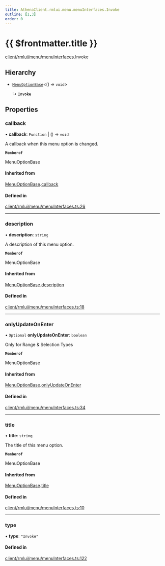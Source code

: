 ```yaml
---
title: AthenaClient.rmlui.menu.menuInterfaces.Invoke
outline: [1,3]
order: 0
---
```


# {{ $frontmatter.title }}


[client/rmlui/menu/menuInterfaces](../modules/client_rmlui_menu_menuInterfaces.md).Invoke

## Hierarchy

- [`MenuOptionBase`](client_rmlui_menu_menuInterfaces__internal__MenuOptionBase.md)<() => `void`\>

  ↳ **`Invoke`**

## Properties

### callback

• **callback**: `Function` \| () => `void`

A callback when this menu option is changed.

**`Memberof`**

MenuOptionBase

#### Inherited from

[MenuOptionBase](client_rmlui_menu_menuInterfaces__internal__MenuOptionBase.md).[callback](client_rmlui_menu_menuInterfaces__internal__MenuOptionBase.md#callback)

#### Defined in

[client/rmlui/menu/menuInterfaces.ts:26](https://github.com/Stuyk/altv-athena/blob/ae8402672/src/core/client/rmlui/menu/menuInterfaces.ts#L26)

___

### description

• **description**: `string`

A description of this menu option.

**`Memberof`**

MenuOptionBase

#### Inherited from

[MenuOptionBase](client_rmlui_menu_menuInterfaces__internal__MenuOptionBase.md).[description](client_rmlui_menu_menuInterfaces__internal__MenuOptionBase.md#description)

#### Defined in

[client/rmlui/menu/menuInterfaces.ts:18](https://github.com/Stuyk/altv-athena/blob/ae8402672/src/core/client/rmlui/menu/menuInterfaces.ts#L18)

___

### onlyUpdateOnEnter

• `Optional` **onlyUpdateOnEnter**: `boolean`

Only for Range & Selection Types

**`Memberof`**

MenuOptionBase

#### Inherited from

[MenuOptionBase](client_rmlui_menu_menuInterfaces__internal__MenuOptionBase.md).[onlyUpdateOnEnter](client_rmlui_menu_menuInterfaces__internal__MenuOptionBase.md#onlyUpdateOnEnter)

#### Defined in

[client/rmlui/menu/menuInterfaces.ts:34](https://github.com/Stuyk/altv-athena/blob/ae8402672/src/core/client/rmlui/menu/menuInterfaces.ts#L34)

___

### title

• **title**: `string`

The title of this menu option.

**`Memberof`**

MenuOptionBase

#### Inherited from

[MenuOptionBase](client_rmlui_menu_menuInterfaces__internal__MenuOptionBase.md).[title](client_rmlui_menu_menuInterfaces__internal__MenuOptionBase.md#title)

#### Defined in

[client/rmlui/menu/menuInterfaces.ts:10](https://github.com/Stuyk/altv-athena/blob/ae8402672/src/core/client/rmlui/menu/menuInterfaces.ts#L10)

___

### type

• **type**: ``"Invoke"``

#### Defined in

[client/rmlui/menu/menuInterfaces.ts:122](https://github.com/Stuyk/altv-athena/blob/ae8402672/src/core/client/rmlui/menu/menuInterfaces.ts#L122)
